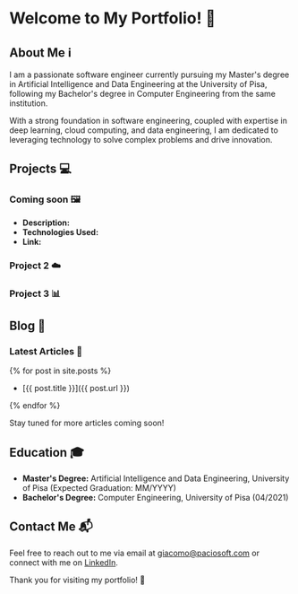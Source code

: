 # Welcome to My Portfolio! 🚀

## About Me ℹ️
I am a passionate software engineer currently pursuing my Master's degree in Artificial Intelligence and Data Engineering at the University of Pisa, following my Bachelor's degree in Computer Engineering from the same institution. 

With a strong foundation in software engineering, coupled with expertise in deep learning, cloud computing, and data engineering, I am dedicated to leveraging technology to solve complex problems and drive innovation.

## Projects 💻

### Coming soon 🖼️
- **Description:** 
- **Technologies Used:** 
- **Link:** 

### Project 2 ☁️

### Project 3 📊


## Blog 📝

### Latest Articles 📰

{% for post in site.posts %}

- [{{ post.title }}]({{ post.url }})

{% endfor %}

Stay tuned for more articles coming soon!

## Education 🎓
- **Master's Degree:** Artificial Intelligence and Data Engineering, University of Pisa (Expected Graduation: MM/YYYY)
- **Bachelor's Degree:** Computer Engineering, University of Pisa (04/2021)

## Contact Me 📬
Feel free to reach out to me via email at [giacomo@paciosoft.com](mailto:giacomo@paciosoft.com) or connect with me on [LinkedIn]().

Thank you for visiting my portfolio! 👋
